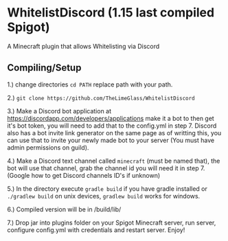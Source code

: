 # WhitelistDiscord (1.15 last compiled Spigot)
A Minecraft plugin that allows Whitelisting via Discord

## Compiling/Setup

1.) change directories `cd PATH` replace path with your path.

2.) `git clone https://github.com/TheLimeGlass/WhitelistDiscord`

3.) Make a Discord bot application at https://discordapp.com/developers/applications make it a bot to then get it's bot token, you will need to add that to the config.yml in step 7. Discord also has a bot invite link generator on the same page as of writting this, you can use that to invite your newly made bot to your server (You must have admin permissions on guild).

4.) Make a Discord text channel called `minecraft` (must be named that), the bot will use that channel, grab the channel id you will need it in step 7. (Google how to get Discord channels ID's if unknown)

5.) In the directory execute `gradle build` if you have gradle installed or `./gradlew build` on unix devices, `gradlew build` works for windows.

6.) Compiled version will be in /build/lib/

7.) Drop jar into plugins folder on your Spigot Minecraft server, run server, configure config.yml with credentials and restart server. Enjoy!

